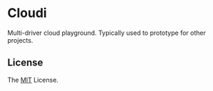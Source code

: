 # Cloudi

Multi-driver cloud playground.  Typically used to prototype for other projects.

## License

The [MIT] License.

[MIT]: LICENSE
